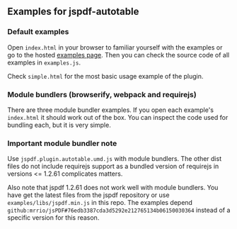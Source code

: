 ## Examples for jspdf-autotable

### Default examples
Open `index.html` in your browser to familiar yourself with the examples or go to the hosted [examples page](https://simonbengtsson.github.io/jsPDF-AutoTable/). Then you can check the source code of all examples in `examples.js`.

Check `simple.html` for the most basic usage example of the plugin.

### Module bundlers (browserify, webpack and requirejs)
There are three module bundler examples. If you open each example's `index.html` it should work out of the box. You can inspect the code used for bundling each, but it is very simple.

### Important module bundler note
Use `jspdf.plugin.autotable.umd.js` with module bundlers. The other dist files do not  include requirejs support as a bundled version of requirejs in versions <= 1.2.61 complicates matters.
    
Also note that jspdf 1.2.61 does not work well with module bundlers. You have get the latest files from the jspdf repository or use `examples/libs/jspdf.min.js` in this repo. The examples depend `github:mrrio/jsPDF#76edb3387cda3d5292e212765134b06150030364` instead of a specific version for this reason.